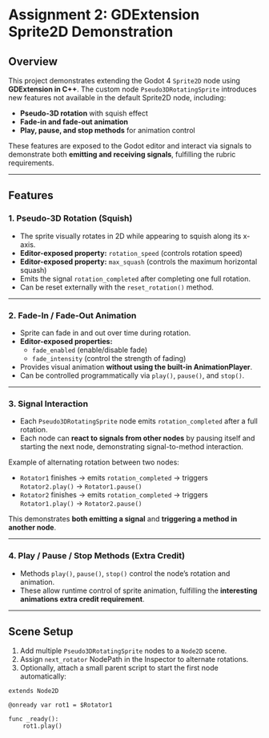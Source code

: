 # Assignment 2: GDExtension Sprite2D Demonstration

## Overview

This project demonstrates extending the Godot 4 `Sprite2D` node using **GDExtension in C++**. The custom node `Pseudo3DRotatingSprite` introduces new features not available in the default Sprite2D node, including:

- **Pseudo-3D rotation** with squish effect
- **Fade-in and fade-out animation**
- **Play, pause, and stop methods** for animation control

These features are exposed to the Godot editor and interact via signals to demonstrate both **emitting and receiving signals**, fulfilling the rubric requirements.

---

## Features

### 1. Pseudo-3D Rotation (Squish)

- The sprite visually rotates in 2D while appearing to squish along its x-axis.
- **Editor-exposed property:** `rotation_speed` (controls rotation speed)
- **Editor-exposed property:** `max_squash` (controls the maximum horizontal squash)
- Emits the signal `rotation_completed` after completing one full rotation.
- Can be reset externally with the `reset_rotation()` method.

---

### 2. Fade-In / Fade-Out Animation

- Sprite can fade in and out over time during rotation.
- **Editor-exposed properties:** 
  - `fade_enabled` (enable/disable fade)
  - `fade_intensity` (control the strength of fading)
- Provides visual animation **without using the built-in AnimationPlayer**.
- Can be controlled programmatically via `play()`, `pause()`, and `stop()`.

---

### 3. Signal Interaction

- Each `Pseudo3DRotatingSprite` node emits `rotation_completed` after a full rotation.
- Each node can **react to signals from other nodes** by pausing itself and starting the next node, demonstrating signal-to-method interaction.

Example of alternating rotation between two nodes:

- `Rotator1` finishes → emits `rotation_completed` → triggers `Rotator2.play()` → `Rotator1.pause()`
- `Rotator2` finishes → emits `rotation_completed` → triggers `Rotator1.play()` → `Rotator2.pause()`

This demonstrates **both emitting a signal** and **triggering a method in another node**.

---

### 4. Play / Pause / Stop Methods (Extra Credit)

- Methods `play()`, `pause()`, `stop()` control the node’s rotation and animation.  
- These allow runtime control of sprite animation, fulfilling the **interesting animations extra credit requirement**.

---

## Scene Setup

1. Add multiple `Pseudo3DRotatingSprite` nodes to a `Node2D` scene.  
2. Assign `next_rotator` NodePath in the Inspector to alternate rotations.  
3. Optionally, attach a small parent script to start the first node automatically:

```gdscript
extends Node2D

@onready var rot1 = $Rotator1

func _ready():
    rot1.play()
